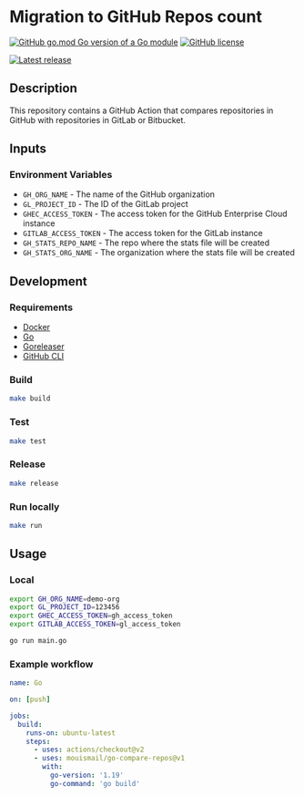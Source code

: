 # Migration to GitHub Repos count

[![GitHub go.mod Go version of a Go module](https://img.shields.io/github/go-mod/go-version/gomods/athens.svg?style=for-the-badge&logo=go)](https://github.com/gomods/athens)
[![GitHub license](https://img.shields.io/github/license/mouismail/go-compare-repos.svg?style=for-the-badge)](https://github.com/mouismail/go-compare-repos/blob/main/LICENSE.md)

[![Latest release](https://badgen.net/github/release/mouismail/go-compare-repos?style=for-the-badge&logo=appveyor)](https://github.com/mouismail/go-compare-repos/releases)


## Description

This repository contains a GitHub Action that compares repositories in GitHub with repositories in GitLab or Bitbucket.

## Inputs

### Environment Variables

- `GH_ORG_NAME` - The name of the GitHub organization
- `GL_PROJECT_ID` - The ID of the GitLab project
- `GHEC_ACCESS_TOKEN` - The access token for the GitHub Enterprise Cloud instance
- `GITLAB_ACCESS_TOKEN` - The access token for the GitLab instance
- `GH_STATS_REPO_NAME` - The repo where the stats file will be created
- `GH_STATS_ORG_NAME` - The organization where the stats file will be created


## Development

### Requirements

- [Docker](https://www.docker.com/)
- [Go](https://golang.org/)
- [Goreleaser](https://goreleaser.com/)
- [GitHub CLI](https://cli.github.com/)

### Build

```bash 
make build
```

### Test

```bash
make test
```

### Release

```bash
make release
```

### Run locally

```bash
make run
```


## Usage

### Local


```bash
export GH_ORG_NAME=demo-org
export GL_PROJECT_ID=123456
export GHEC_ACCESS_TOKEN=gh_access_token
export GITLAB_ACCESS_TOKEN=gl_access_token
```

```bash
go run main.go
```

### Example workflow

```yaml
name: Go

on: [push]

jobs:
  build:
    runs-on: ubuntu-latest
    steps:
      - uses: actions/checkout@v2
      - uses: mouismail/go-compare-repos@v1
        with:
          go-version: '1.19'
          go-command: 'go build'
```
